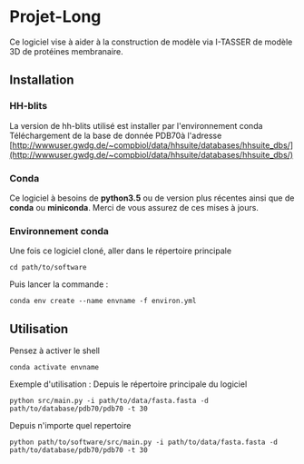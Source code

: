 # Projet-Long

Ce logiciel vise à aider à la construction de modèle via I-TASSER de modèle 3D de protéines membranaire. 

## Installation

### HH-blits

La version de hh-blits utilisé est installer par l'environnement conda
Téléchargement de la base de donnée PDB70à l'adresse [http://wwwuser.gwdg.de/~compbiol/data/hhsuite/databases/hhsuite_dbs/](http://wwwuser.gwdg.de/~compbiol/data/hhsuite/databases/hhsuite_dbs/)

### Conda

Ce logiciel à besoins de **python3.5** ou de version plus récentes ainsi que de **conda** ou **miniconda**. 
Merci de vous assurez de ces mises à jours.

### Environnement conda

Une fois ce logiciel cloné, aller dans le répertoire principale
```shell
cd path/to/software
```

Puis lancer la commande :
```shell
conda env create --name envname -f environ.yml
```

## Utilisation

Pensez à activer le shell
```shell
conda activate envname
```
Exemple d'utilisation :
Depuis le répertoire principale du logiciel
```shell
python src/main.py -i path/to/data/fasta.fasta -d path/to/database/pdb70/pdb70 -t 30
```

Depuis n'importe quel repertoire
```shell
python path/to/software/src/main.py -i path/to/data/fasta.fasta -d path/to/database/pdb70/pdb70 -t 30
```
